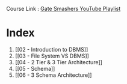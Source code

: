 Course Link : [Gate Smashers YouTube Playlist](https://www.youtube.com/playlist?list=PLxCzCOWd7aiFAN6I8CuViBuCdJgiOkT2Y)
# Index

1. [[02 - Introduction to DBMS]]
2. [[03 - File System  VS  DBMS]]
3. [[04 - 2 Tier & 3 Tier Architecture]]
4. [[05 - Schema]]
5. [[06 - 3 Schema Architecture]]
